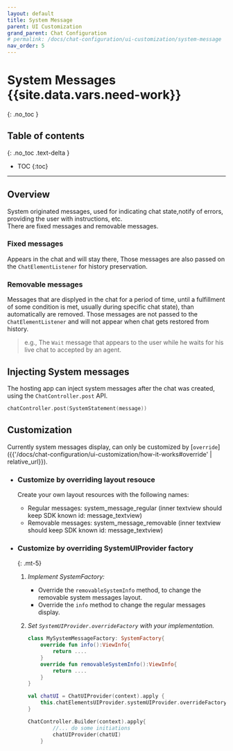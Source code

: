 ```yaml
---
layout: default
title: System Message
parent: UI Customization
grand_parent: Chat Configuration 
# permalink: /docs/chat-configuration/ui-customization/system-message
nav_order: 5
---
```


# System Messages {{site.data.vars.need-work}}
{: .no_toc }

## Table of contents
{: .no_toc .text-delta }

- TOC
{:toc}

---

## Overview 
System originated messages, used for indicating chat state,notify of errors, providing the user with instructions, etc.   
There are fixed messages and removable messages.
### Fixed messages
Appears in the chat and will stay there, Those messages are also passed on the `ChatElementListener` for history preservation.

### Removable messages
Messages that are displyed in the chat for a period of time, until a fulfillment of some condition is met, usually during specific chat state), than automatically are removed. Those messages are not passed to the `ChatElementListener` and will not appear when chat gets restored from history.      
> e.g., The `Wait` message that appears to the user while he waits for his live chat to accepted by an agent. 

## Injecting System messages
The hosting app can inject system messages after the chat was created, using the `ChatController.post` API.
```kotlin
chatController.post(SystemStatement(message))
```

## Customization
Currently system messages display, can only be customized by [`override`]({{'/docs/chat-configuration/ui-customization/how-it-works#override' | relative_url}}).

- ### Customize by overriding layout resouce   
  
  Create your own layout resources with the following names:   
  - Regular messages: system_message_regular (inner textview should keep SDK known id: message_textview)
  - Removable messages: system_message_removable (inner textview should keep SDK known id: message_textview)

- ### Customize by overriding SystemUIProvider factory
  {: .mt-5}
    1. _Implement SystemFactory:_ 
        - Override the `removableSystemInfo` method, to change the removable system messages layout.
        - Override the `info` method to change the regular messages display.

        
    2. _Set `SystemUIProvider.overrideFactory` with your implementation._    

        ```kotlin
        class MySystemMessageFactory: SystemFactory{
            override fun info():ViewInfo{
                return ....
            }
            override fun removableSystemInfo():ViewInfo{
                return ....
            }
        }
        
        val chatUI = ChatUIProvider(context).apply {
            this.chatElementsUIProvider.systemUIProvider.overrideFactory = mySystemMessageFactory
        }

        ChatController.Builder(context).apply{
                //... do some initiations
                chatUIProvider(chatUI)
            }
        ```
